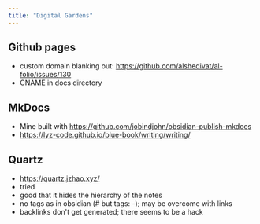 ```yaml
---
title: "Digital Gardens"
---
```


## Github pages
- custom domain blanking out: https://github.com/alshedivat/al-folio/issues/130
- CNAME in docs directory

## MkDocs

- Mine built with https://github.com/jobindjohn/obsidian-publish-mkdocs
- https://lyz-code.github.io/blue-book/writing/writing/

## Quartz
- https://quartz.jzhao.xyz/
- tried
- good that it hides the hierarchy of the notes
- no tags as in obsidian (# but tags: -); may be overcome with links
- backlinks don't get generated; there seems to be a hack